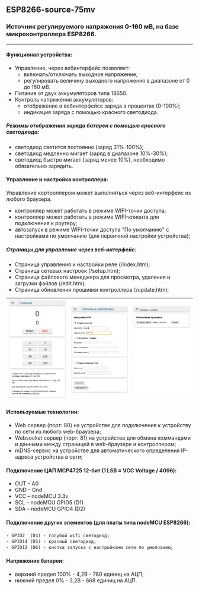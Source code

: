 ## ESP8266-source-75mv
### Источник регулируемого напряжения 0-160 мВ, на базе микроконтроллера ESP8266.
---
#### Функционал устройства:
- Управление, через вебинтерфейс позволяет:
    - включать/отключать выходное напряжение;
    - регулировать величину выходного напряжения в диапазоне от 0 до 160 мВ.
- Питание от двух аккумуляторов типа 18650.
- Контроль напряжения аккумуляторов:
    - отображение в вебинтерфейсе заряда в процентах (0-100%);
    - индикация заряда с помощью красного светодиода.

##### Режимы отображения заряда батареи с помощью красного светодиода:
- светодиод светится постоянно (заряд 31%-100%);
- светодиод медленно мигает (заряд в диапазоне 10%-30%);
- светодиод быстро мигает (заряд менее 10%), необходимо обязательно зарядить.

#### Управление и настройка контроллера:
Управление кортроллером может выполняться через веб-интерфейс из любого браузера.
- контроллер может работать в режиме WIFI-точки доступа;
- контроллер может работать в режиме WIFI-клиента для подключения к роутеру;
- автозапуск в режиме WIFI-точки доступа "По умолчанию" с настройками по умолчанию (для первичной настройки устройства);

##### Страницы для управление через веб-интерфейс:
- Страница управления и настройки реле (/index.htm);
- Страница сетевых настроек (/setup.htm);
- Страница файлового менеджера для просмотра, удаления и загрузки файлов (/edit.htm);
- Страница обновления прошивки контроллера (/update.htm);

| ![Alt-текст](screnshoots/Screenshot_2023-10-29%2010-28-16.png) | ![Alt-текст](screnshoots/Screenshot_2023-10-29%2010-27-33.png) | ![Alt-текст](screnshoots/Screenshot_2023-10-29%2010-27-46.png) |
|:---------:|:---------:|:---------:|

#### Используемые технологии:
- Web сервер (порт: 80) на устройстве для подключения к устройству по сети из любого web-браузера;
- Websocket сервер (порт: 81) на устройстве для обмена коммандами и данными между страницей в web-браузере и контроллером;
- mDNS-сервис на устройстве для автоматического определения IP-адреса устройства в сети;

#### Подключение ЦАП MCP4725 12-бит (1 LSB = VCC Voltage / 4096):
- OUT – A0
- GND – Gnd
- VCC – nodeMCU 3.3v
- SCL – nodeMCU GPIO5 (D1)
- SDA – nodeMCU GPIO4 (D2)

#### Подключение других элементов (для платы типа nodeMCU ESP8266):
    - GPIO2  (D4) - голубой wifi светодиод;
    - GPIO14 (D5) - красный светодиод;
    - GPIO12 (D6) - кнопка запуска с настройками сети по умолчанию;

#### Напряжение батареи: 
- верхний предел 100% - 4,2В - 780 единиц на АЦП;
- нижний предел  0%   - 3,2В - 668 единиц на АЦП.
